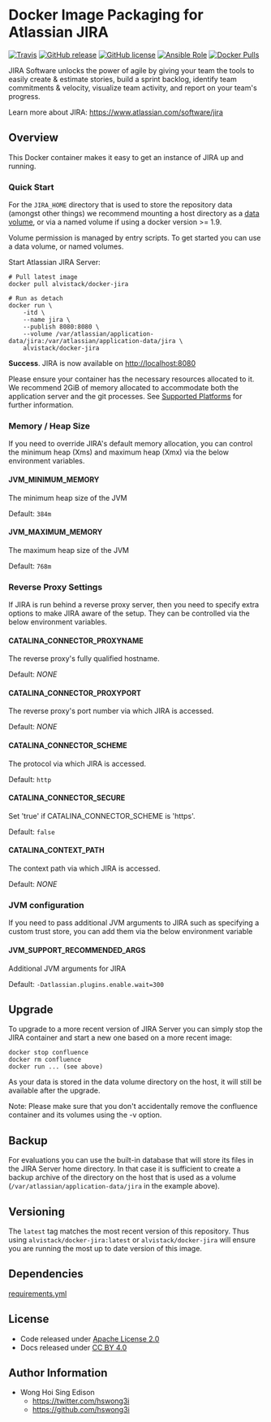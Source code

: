 Docker Image Packaging for Atlassian JIRA
=========================================

[![Travis](https://img.shields.io/travis/alvistack/docker-jira.svg)](https://travis-ci.org/alvistack/docker-jira)
[![GitHub release](https://img.shields.io/github/release/alvistack/docker-jira.svg)](https://github.com/alvistack/docker-jira/releases)
[![GitHub license](https://img.shields.io/github/license/alvistack/docker-jira.svg)](https://github.com/alvistack/docker-jira/blob/master/LICENSE)
[![Ansible Role](https://img.shields.io/badge/galaxy-alvistack.container--jira-blue.svg)](https://galaxy.ansible.com/alvistack/container-jira)
[![Docker Pulls](https://img.shields.io/docker/pulls/alvistack/docker-jira.svg)](https://hub.docker.com/r/alvistack/docker-jira/)

JIRA Software unlocks the power of agile by giving your team the tools to easily create & estimate stories, build a sprint backlog, identify team commitments & velocity, visualize team activity, and report on your team's progress.

Learn more about JIRA: <https://www.atlassian.com/software/jira>

Overview
--------

This Docker container makes it easy to get an instance of JIRA up and running.

### Quick Start

For the `JIRA_HOME` directory that is used to store the repository data (amongst other things) we recommend mounting a host directory as a [data volume](https://docs.docker.com/engine/tutorials/dockervolumes/#/data-volumes), or via a named volume if using a docker version &gt;= 1.9.

Volume permission is managed by entry scripts. To get started you can use a data volume, or named volumes.

Start Atlassian JIRA Server:

    # Pull latest image
    docker pull alvistack/docker-jira

    # Run as detach
    docker run \
        -itd \
        --name jira \
        --publish 8080:8080 \
        --volume /var/atlassian/application-data/jira:/var/atlassian/application-data/jira \
        alvistack/docker-jira

**Success**. JIRA is now available on <http://localhost:8080>

Please ensure your container has the necessary resources allocated to it. We recommend 2GiB of memory allocated to accommodate both the application server and the git processes. See [Supported Platforms](https://confluence.atlassian.com/display/JIRA/Supported+Platforms) for further information.

### Memory / Heap Size

If you need to override JIRA's default memory allocation, you can control the minimum heap (Xms) and maximum heap (Xmx) via the below environment variables.

#### JVM\_MINIMUM\_MEMORY

The minimum heap size of the JVM

Default: `384m`

#### JVM\_MAXIMUM\_MEMORY

The maximum heap size of the JVM

Default: `768m`

### Reverse Proxy Settings

If JIRA is run behind a reverse proxy server, then you need to specify extra options to make JIRA aware of the setup. They can be controlled via the below environment variables.

#### CATALINA\_CONNECTOR\_PROXYNAME

The reverse proxy's fully qualified hostname.

Default: *NONE*

#### CATALINA\_CONNECTOR\_PROXYPORT

The reverse proxy's port number via which JIRA is accessed.

Default: *NONE*

#### CATALINA\_CONNECTOR\_SCHEME

The protocol via which JIRA is accessed.

Default: `http`

#### CATALINA\_CONNECTOR\_SECURE

Set 'true' if CATALINA\_CONNECTOR\_SCHEME is 'https'.

Default: `false`

#### CATALINA\_CONTEXT\_PATH

The context path via which JIRA is accessed.

Default: *NONE*

### JVM configuration

If you need to pass additional JVM arguments to JIRA such as specifying a custom trust store, you can add them via the below environment variable

#### JVM\_SUPPORT\_RECOMMENDED\_ARGS

Additional JVM arguments for JIRA

Default: `-Datlassian.plugins.enable.wait=300`

Upgrade
-------

To upgrade to a more recent version of JIRA Server you can simply stop the JIRA
container and start a new one based on a more recent image:

    docker stop confluence
    docker rm confluence
    docker run ... (see above)

As your data is stored in the data volume directory on the host, it will still
be available after the upgrade.

Note: Please make sure that you don't accidentally remove the confluence
container and its volumes using the -v option.

Backup
------

For evaluations you can use the built-in database that will store its files in the JIRA Server home directory. In that case it is sufficient to create a backup archive of the directory on the host that is used as a volume (`/var/atlassian/application-data/jira` in the example above).

Versioning
----------

The `latest` tag matches the most recent version of this repository. Thus using `alvistack/docker-jira:latest` or `alvistack/docker-jira` will ensure you are running the most up to date version of this image.

Dependencies
------------

[requirements.yml](requirements.yml)

License
-------

-   Code released under [Apache License 2.0](LICENSE)
-   Docs released under [CC BY 4.0](http://creativecommons.org/licenses/by/4.0/)

Author Information
------------------

-   Wong Hoi Sing Edison
    -   <https://twitter.com/hswong3i>
    -   <https://github.com/hswong3i>

